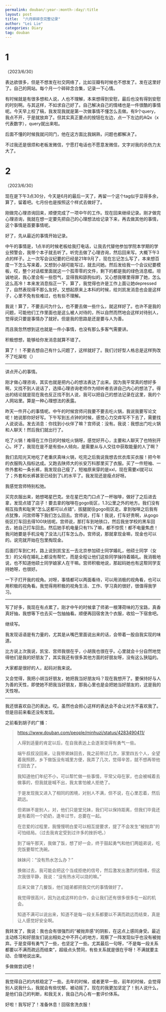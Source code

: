 ```yaml
---
permalink: douban/:year-:month-:day/:title
layout: post
title:  "六月碎碎念完整记录"
author: "Lei Lie"
categories: Diary
tag: douban
---
```


# 1

（2023/6/30）

表达欲很多，但是不想发在社交网络了，比如豆瓣有时候也不想发了。发在这里好了。自己的网站。每个月一个碎碎念合集，记录一下心情。

有时候就是有很多想和人说，人也不理解，本来想得到安慰，最后也没有得到安慰的时刻啊。与其这样，不如求自己好了。自己解决自己的情绪也是一件很酷的事情呢。今天早上校了稿，我发现我就是第一次做事情不懂怎么去做。有9个query，我点不开，于是就放弃了。但其实真正要点的按钮在左边，点一下左边的AQx（x代表数字），query就出来啦。

后面不懂的时候我就问同门，他在这方面比我娴熟，问题也都解决了。

不过我还是很烦和老板发微信，宁愿打电话也不愿意发微信，文字对我的杀伤力太大了。

# 2

（2023/6/30）

现在是下午3点30分，今天是6月的最后一天了，再留一个这个tag似乎显得多余，算了，留着吧。七月份也是按照这个样式去做好了。

刚做完心理咨询回来，顺便完成了一项中午的工作。现在回来继续记录。刚才做完心理咨询，我就在想一定要先把自己的心理想法给记录下来，再去做其他的事情，这个事情是首要事情呢。

好了，先从最近的事情开始记录。

中午的事情是，1点半的时候老板给我打电话，让我去代替他参加学院本学期的学业预警会，我带个本子就去听了。听完去做了心理咨询，然后回来写。大概下午3点的样子。上一次写会议纪要的已经是21年9月了，现在忘记怎么写了，本来想百度一下怎么写来着，又想到小胡可能写过，就去问她。然后发给我一个会议纪要模板，哎，整个对话框里面就这一个孤零零的文件，剩下的都是我的绿色消息框。坦诚地说，我心里会有一些怨气，显得我和舔狗似的，又心想我哪里得罪了她，怎么这么高冷！本来发消息指正一下，算了，我觉得也许是工作上面让她depressed了，自然表现得不那么友好。又想起原来上本科的时候，给刘凯发消息也会是这样子，心里不免有些难过，也有些不理解。

我说！算了，不要去问为什么，也不要去做一些什么，就这样好了。也许不是我的问题，可能他们工作里面也是这么被人对待的，所以自然而然地会这样对待别人，觉得说只要是事情办了就好。但是我的思路是还是要与人为善。

而且我忽然想到这也就是一件小事情，也没有那么多客气需要讲。

积极想想，能够给你发消息就算不错了。

算了！！不要去想自己有什么问题了，这样就好了。我们讨好型人格总是这样狗改不了吃屎啦（）

---

讲点开心的事情。

刚才做心理咨询，其实也就是把内心的想法表达了出来。因为我平常真的想好多啊，又找不到人说话了，选择心理咨询老师作为倾听者去讲自己内心的想法了。得出的结论就是现在我也反正找不到人说，我可以把自己的想法记录在这里，我的个人网站里。算是一种心理想法的表露。

昨天一件开心的事情呢。中午的时候宫师问我要不要去吃火锅，我说我要写论文呢！她说那你好好写。下午写到五点钟的时候，感觉心力交瘁写不下去了，需要找人说说话。发去消息：你找到小伙伴了嘛？宫师说：没有。我说：我想出门吃火锅和人聊天！然后我们就出行了。

吃了火锅！难得在工作日的时候吃火锅呀，感觉好开心，主要和人聊天了也特别开心。坏了，我现在是不是有些e人倾向，是需要从与人交往中获取能量的人了啊？

我们去阳光天地吃了老重庆真味火锅，吃完之后我说我想去优衣库买衣服！把今年的衣服购入指标达成。又跑去陕师大的长安万科那里买了衣服。买了一件短袖、一件外套和一条长裤，我发现自己瘦了，短袖原来穿的是xxl，现在需要xl就可以了；外套和长裤甚至已经到了L的水平了。我发现还是瘦点好呀。

我感觉宫师特别松弛。

买完衣服出来，她想喝星巴克。坐在星巴克门口点了一杯咖啡，做好了之后进去拿，发现点错了店子！要去拿的咖啡在gogo街区，1.3公里之外的地方。我们没有相互指责和耻笑“怎么这都可以点错”，拔腿就往gogo街区走。拿到咖啡之后我有点犹豫，问宫师等下我们怎么回去。宫师说，打车！我说，打车好贵啊，从gogo街区打车回去得100块钱呢。宫师说，那打车到地铁口，然后我坐学校的黑车回去，她自己打车回去。然后她手机电量只有1%了嘛，都不惊慌！都不电量焦虑！我问她要是手机没电了没法儿打车怎么办。宫师说，那就拿现金嘛，现金也可以的。说完就开始在包里掏现金。

后面打车到仁村，路上说到凯宝五一去北京参加硕士同学婚礼，他硕士同学（女生）的父母在婚礼上都没有帮忙，而是全程让他们这些同学操持着婚礼。我消极地说，也不知道他硕士同学娘家人在干嘛。宫师积极地说，那起码她也有这帮同学支持她呀，也很好。

一下子打开我的视角。对呀，事情都可以两面看待，可以用消极的视角看，也可以用积极的视角看。我觉得用积极的视角生活、工作、学习真的很好，很值得我学习。

---

写了好多，我现在有点累了。刚才中午的时候拿了师弟一根薄荷味的万宝路，真香真好抽，我想等下也去买一包抽抽看。顺便再回宿舍洗个衣服，收拾一下宿舍吧。

继续写。

我发现话语是有力量的，尤其是从嘴巴里面说出来的话，会带着一股自我实现的味道。

比方说上次我说，凯宝、宫师我很在乎，小胡我也很在乎。心里就会十分自然地觉得他们是我的好朋友了，其实我还有很多其他方面的好朋友呀，没有这么狭隘的。

大家都是很好的人，起码对我来说。

又会觉得，我把小胡当好朋友，她把我当好朋友吗？现在我想开了。要保持好与人为善的天性，即使她不把我当好朋友，那我心里也是会把她当好朋友的，这是我的天性呀。

---

我还很喜欢自己的表达。哎。虽然也会担心这样的表达会不会让对方不喜欢我了。但是目前来看还没有发现。

之前看到胡子的广播：

>https://www.douban.com/people/minhuzi/status/4283490411/
>
>人得到适量的肯定以后，在自我表达上会逐渐变得有勇气一些。
>
>端午叔叔没回来，让我带弟妹回去，我之前带过几次，家里四五个人，全望着我照顾，乡下做饭没有城里方便，我弄了几次，觉得辛苦，就不想再带他们回去了。
>
>我知道他们年纪不小，可以帮忙做一些事情，平常父母在家，也会被喊着去做事的，但我就是喊不出，我太害怕被人拒绝了。
>
>于是发现我又进入了相同的困境，对别人不满，但不说，在心里忍着，然后疏远。
>
>但弟妹不是别人，对，他们只是堂兄妹，我们可以保持距离，但我们毕竟还是有着同一个奶奶，逢年过节，总要在一起。
>
>在恋爱的过程里，我慢慢明白爱可以相互提要求，提了不会发生“被抛弃”的可怕结局。（过去我肯定受到过许多的挫折吧。）
>
>到了端午那天，我做了饭，想了好一会，终于鼓起勇气和他们两姐弟说，吃完饭要帮忙洗碗。
>
>妹妹问：“没有热水怎么办？”
>
>换做过去，我可能会把这个当成拒绝的信号，然后激发出激烈的情绪，但这次我很平静，我说：“没有热水可以烧的嘛。”
>
>后来又做了几餐饭，他们姐弟都把我交代的事情做好了。
>
>我觉得很高兴，因为达成这样的合作，会让我们还有很多很多在一起的机会。
>
>知道不满可以说出来，知道不是每一段关系都要以不满而疏远而结束，真是让人感觉好安全啊。

我转发了，我说：我也会有很强烈的“被抛弃感”的阴影，在这点上感同身受。最近主动练习和好朋友们说出相处之中不开心的地方，观察了一阵发现似乎也没有被抛弃。于是变得有勇气了一些，也坚定了一些。尤其最后一句呀，“不是每一段关系都要以不满而疏远而结束”，超级点头赞同，有些关系就是很在乎呀！不满就要主动、合理地说出来。 

多做做尝试吧！

---

我觉得自己的内核稳定了一些。去年的时候，或者更早一些，前年的时候，会觉得别人说我什么，我就会有些忧郁，被动摇了。现在的我更加坚定了！别人说什么，是他们自己的判断，和我无关，我自己内心有一套评价体系。

好啦！我写好了！准备休息！回宿舍洗衣服！